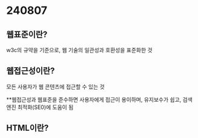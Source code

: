# 240807
## 웹표준이란?
w3c의 규약을 기준으로, 웹 기술의 일관성과 호환성을 표준화한 것
<br/>
## 웹접근성이란?
모든 사용자가 웹 콘텐츠에 접근할 수 있는 것

**웹접근성과 웹표준을 준수하면 사용자에게 접근이 용이하며, 유지보수가 쉽고, 검색엔진 최적화(SE0)에 도움이 됨

## HTML이란?
